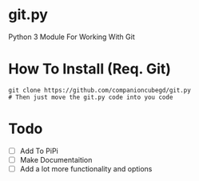 # git.py
Python 3 Module For Working With Git

# How To Install (Req. Git)
```
git clone https://github.com/companioncubegd/git.py
# Then just move the git.py code into you code
```

# Todo
- [ ] Add To PiPi
- [ ] Make Documentaition
- [ ] Add a lot more functionality and options
